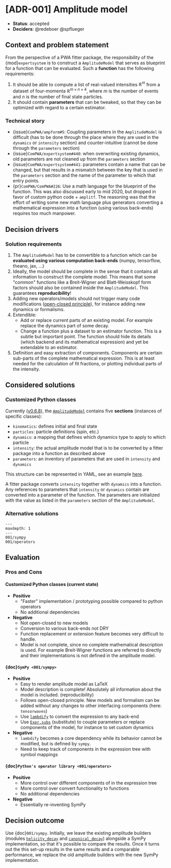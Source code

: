 <!-- markdownlint-disable MD013 -->
<!-- cspell:ignore amplitf lambdify -->

# [ADR-001] Amplitude model

- **Status**: accepted
- **Deciders**: @redeboer @spflueger

## Context and problem statement

From the perspective of a PWA fitter package, the responsibility of the
{mod}`expertsystem` is to construct a `AmplitudeModel` that serves as blueprint for a
function that can be evaluated. Such a **function** has the following requirements:

1. It should be able to compute a list of real-valued intensities $\mathbb{R}^m$ from a
   dataset of four-momenta $\mathbb{R}^{m\times n\times4}$, where $m$ is the number of
   events and $n$ is the number of final state particles.
2. It should contain **parameters** that can be tweaked, so that they can be optimized
   with regard to a certain estimator.

### Technical story

- {issue}`ComPWA/ampform#5`: Coupling parameters in the `AmplitudeModel` is difficult
  (has to be done through the place where they are used in the `dynamics` or `intensity`
  section) and counter-intuitive (cannot be done through the `parameters` section)
- {issue}`ComPWA/expertsystem#440`: when overwriting existing dynamics, old parameters
  are not cleaned up from the `parameters` section
- {issue}`ComPWA/expertsystem#441`: parameters contain a name that can be changed, but
  that results in a mismatch between the key that is used in the `parameters` section
  and the name of the parameter to which that entry points.
- {pr}`ComPWA/ComPWA#226`: Use a math language for the blueprint of the function. This
  was also discussed early to mid 2020, but dropped in favor of custom python code +
  `amplitf`. The reasoning was that the effort of writing some new math language plus
  generators converting a mathematical expression into a function (using various
  back-ends) requires too much manpower.

## Decision drivers

### Solution requirements

1. The `AmplitudeModel` has to be convertible to a function which can be **evaluated
   using various computation back-ends** (numpy, tensorflow, theano, jax, ...)
2. Ideally, the model should be complete in the sense that it contains all information
   to construct the complete model. This means that some "common" functions like a
   Breit-Wigner and Blatt-Weisskopf form factors should also be contained inside the
   `AmplitudeModel`. This guarantees **reproducibility**!
3. Adding new operators/models should not trigger many code modifications
   ([open-closed principle](https://en.wikipedia.org/wiki/Open%E2%80%93closed_principle)),
   for instance adding new dynamics or formalisms.
4. Extendible:
   - Add or replace current parts of an existing model. For example replace the dynamics
     part of some decay.
   - Change a function plus a dataset to an estimator function. This is a subtle but
     important point. The function should hide its details (which backend and its
     mathematical expression) and yet be extendable to an estimator.
5. Definition and easy extraction of components. Components are certain sub-parts of the
   complete mathematical expression. This is at least needed for the calculation of fit
   fractions, or plotting individual parts of the intensity.

## Considered solutions

### Customized Python classes

Currently ([v0.6.8](https://expertsystem.readthedocs.io/en/0.6.8)), the
[`AmplitudeModel`](https://expertsystem.readthedocs.io/en/0.6.8/api/expertsystem.amplitude.model.html#expertsystem.amplitude.model.AmplitudeModel)
contains five **sections** (instances of specific classes):

- `kinematics`: defines initial and final state
- `particles`: particle definitions (spin, etc.)
- `dynamics`: a mapping that defines which dynamics type to apply to which particle
- `intensity`: the actual amplitude model that is to be converted by a fitter package
  into a function as described above
- `parameters`: an inventory of parameters that are used in `intensity` and `dynamics`

This structure can be represented in YAML, see an example
[here](https://github.com/ComPWA/expertsystem/blob/f4f1c55/tests/unit/io/expected_recipe.yml).

A fitter package converts `intensity` together with `dynamics` into a function. Any
references to parameters that `intensity` or `dynamics` contain are converted into a
parameter of the function. The parameters are initialized with the value as listed in
the `parameters` section of the `AmplitudeModel`.

### Alternative solutions

```{toctree}
---
maxdepth: 1
---
001/sympy
001/operators
```

## Evaluation

### Pros and Cons

#### Customized Python classes (current state)

- **Positive**
  - "Faster" implementation / prototyping possible compared to python operators
  - No additional dependencies
- **Negative**
  - Not open-closed to new models
  - Conversion to various back-ends not DRY
  - Function replacement or extension feature becomes very difficult to handle.
  - Model is not complete, since no complete mathematical description is used. For
    example Breit-Wigner functions are referred to directly and their implementations is
    not defined in the amplitude model.

#### {doc}`SymPy <001/sympy>`

- **Positive**
  - Easy to render amplitude model as LaTeX
  - Model description is complete! Absolutely all information about the model is
    included. (reproducibility)
  - Follows open-closed principle. New models and formalism can be added without any
    changes to other interfacing components (here: `tensorwaves`)
  - Use
    [`lambdify`](https://docs.sympy.org/latest/tutorial/basic_operations.html#lambdify)
    to convert the expression to any back-end
  - Use
    [`Expr.subs`](https://docs.sympy.org/latest/modules/core.html#sympy.core.basic.Basic.subs)
    (substitute) to couple parameters or replace components of the model, for instance
    to set custom dynamics
- **Negative**
  - `lambdify` becomes a core dependency while its behavior cannot be modified, but is
    defined by `sympy`.
  - Need to keep track of components in the expression tree with symbol mappings

#### {doc}`Python's operator library <001/operators>`

- **Positive**
  - More control over different components of in the expression tree
  - More control over convert functionality to functions
  - No additional dependencies
- **Negative**
  - Essentially re-inventing SymPy

## Decision outcome

Use {doc}`001/sympy`. Initially, we leave the existing amplitude builders (modules
[`helicity_decay`](https://expertsystem.readthedocs.io/en/0.6.8/api/expertsystem.amplitude.helicity_decay.html)
and
[`canonical_decay`](https://expertsystem.readthedocs.io/en/0.6.8/api/expertsystem.amplitude.canonical_decay.html))
alongside a SymPy implementation, so that it's possible to compare the results. Once it
turns out the this set-up results in the same results and a comparable performance, we
replace the old amplitude builders with the new SymPy implementation.
